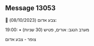 ## Message 13053

🔴 צבע אדום (08/10/2023):

19:00:
• מערב הנגב: אורים, פטיש (30 שניות)

צופר - צבע אדום

